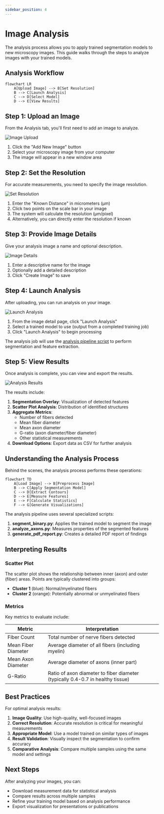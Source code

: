 ```yaml
---
sidebar_position: 4
---
```

# Image Analysis

The analysis process allows you to apply trained segmentation models to new microscopy images. This guide walks through the steps to analyze images with your trained models.

## Analysis Workflow

```mermaid
flowchart LR
    A[Upload Image] --> B[Set Resolution]
    B --> C[Launch Analysis]
    C --> D[Select Model]
    D --> E[View Results]
```

## Step 1: Upload an Image

From the Analysis tab, you'll first need to add an image to analyze.

![Image Upload](./img/analysis_step1_upload.png)

1. Click the "Add New Image" button
2. Select your microscopy image from your computer
3. The image will appear in a new window area

## Step 2: Set the Resolution

For accurate measurements, you need to specify the image resolution.

![Set Resolution](./img/analysis_step2_resolution.png)

1. Enter the "Known Distance" in micrometers (μm)
2. Click two points on the scale bar in your image
3. The system will calculate the resolution (μm/pixel)
4. Alternatively, you can directly enter the resolution if known

## Step 3: Provide Image Details

Give your analysis image a name and optional description.

![Image Details](./img/analysis_step3_details.png)

1. Enter a descriptive name for the image
2. Optionally add a detailed description
3. Click "Create Image" to save

## Step 4: Launch Analysis

After uploading, you can run analysis on your image.

![Launch Analysis](./img/analysis_step4_launch.png)

1. From the image detail page, click "Launch Analysis"
2. Select a trained model to use (output from a completed training job)
3. Click "Launch Analysis" to begin processing

The analysis job will use the [analysis pipeline script](https://github.com/frontierbio-tech/axons-teaching/blob/main/scripts/run_pipeline_cloud.sh) to perform segmentation and feature extraction.

## Step 5: View Results

Once analysis is complete, you can view and export the results.

![Analysis Results](./img/analysis_step5_results.png)

The results include:

1. **Segmentation Overlay**: Visualization of detected features
2. **Scatter Plot Analysis**: Distribution of identified structures
3. **Aggregate Metrics**: 
   - Number of fibers detected
   - Mean fiber diameter
   - Mean axon diameter
   - G-ratio (axon diameter/fiber diameter)
   - Other statistical measurements
4. **Download Options**: Export data as CSV for further analysis

## Understanding the Analysis Process

Behind the scenes, the analysis process performs these operations:

```mermaid
flowchart TD
    A[Load Image] --> B[Preprocess Image]
    B --> C[Apply Segmentation Model]
    C --> D[Extract Contours]
    D --> E[Measure Features]
    E --> F[Calculate Statistics]
    F --> G[Generate Visualizations]
```

The analysis pipeline uses several specialized scripts:

1. **segment_binary.py**: Applies the trained model to segment the image
2. **analyze_axons.py**: Measures properties of the segmented features
3. **generate_pdf_report.py**: Creates a detailed PDF report of findings

## Interpreting Results

### Scatter Plot

The scatter plot shows the relationship between inner (axon) and outer (fiber) areas. Points are typically clustered into groups:
- **Cluster 1** (blue): Normal/myelinated fibers
- **Cluster 2** (orange): Potentially abnormal or unmyelinated fibers

### Metrics

Key metrics to evaluate include:

| Metric | Interpretation |
|--------|----------------|
| Fiber Count | Total number of nerve fibers detected |
| Mean Fiber Diameter | Average diameter of all fibers (including myelin) |
| Mean Axon Diameter | Average diameter of axons (inner part) |
| G-Ratio | Ratio of axon diameter to fiber diameter (typically 0.4-0.7 in healthy tissue) |

## Best Practices

For optimal analysis results:

1. **Image Quality**: Use high-quality, well-focused images
2. **Correct Resolution**: Accurate resolution is critical for meaningful measurements
3. **Appropriate Model**: Use a model trained on similar types of images
4. **Result Validation**: Visually inspect the segmentation to confirm accuracy
5. **Comparative Analysis**: Compare multiple samples using the same model and settings

## Next Steps

After analyzing your images, you can:
- Download measurement data for statistical analysis
- Compare results across multiple samples
- Refine your training model based on analysis performance
- Export visualization for presentations or publications